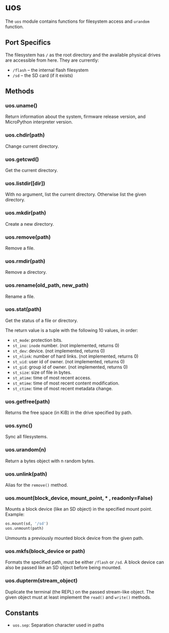 # uos

The `uos` module contains functions for filesystem access and `urandom` function.

## Port Specifics

The filesystem has `/` as the root directory and the available physical drives are accessible from here. They are currently:

* `/flash` – the internal flash filesystem
* `/sd` – the SD card \(if it exists\)

## Methods

### uos.uname\(\)

Return information about the system, firmware release version, and MicroPython interpreter version.

### uos.chdir\(path\)

Change current directory.

### uos.getcwd\(\)

Get the current directory.

### uos.listdir\(\[dir\]\)

With no argument, list the current directory. Otherwise list the given directory.

### uos.mkdir\(path\)

Create a new directory.

### uos.remove\(path\)

Remove a file.

### uos.rmdir\(path\)

Remove a directory.

### uos.rename\(old\_path, new\_path\)

Rename a file.

### uos.stat\(path\)

Get the status of a file or directory.

The return value is a tuple with the following 10 values, in order:

* `st_mode`: protection bits.
* `st_ino`: `inode` number. \(not implemented, returns 0\)
* `st_dev`: device. \(not implemented, returns 0\)
* `st_nlink`: number of hard links. \(not implemented, returns 0\)
* `st_uid`: user id of owner. \(not implemented, returns 0\)
* `st_gid`: group id of owner. \(not implemented, returns 0\)
* `st_size`: size of file in bytes.
* `st_atime`: time of most recent access.
* `st_mtime`: time of most recent content modification.
* `st_ctime`: time of most recent metadata change.

### uos.getfree\(path\)

Returns the free space \(in KiB\) in the drive specified by path.

### uos.sync\(\)

Sync all filesystems.

### uos.urandom\(n\)

Return a bytes object with n random bytes.

### uos.unlink\(path\)

Alias for the `remove()` method.

### uos.mount\(block\_device, mount\_point, \* , readonly=False\)

Mounts a block device \(like an SD object\) in the specified mount point. Example:

```python
os.mount(sd, '/sd')
uos.unmount(path)
```

Unmounts a previously mounted block device from the given path.

### uos.mkfs\(block\_device or path\)

Formats the specified path, must be either `/flash` or `/sd`. A block device can also be passed like an SD object before being mounted.

### uos.dupterm\(stream\_object\)

Duplicate the terminal \(the REPL\) on the passed stream-like object. The given object must at least implement the `read()` and `write()` methods.

## Constants

* `uos.sep`: Separation character used in paths

